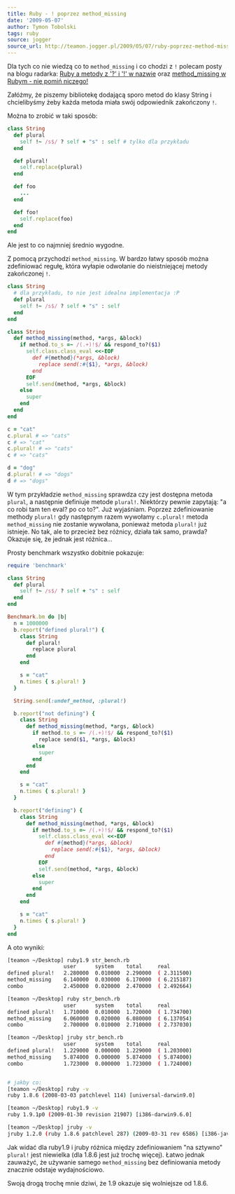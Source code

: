 ```yaml
---
title: Ruby - ! poprzez method_missing
date: '2009-05-07'
author: Tymon Tobolski
tags: ruby
source: jogger
source_url: http://teamon.jogger.pl/2009/05/07/ruby-poprzez-method-missing
---
```

Dla tych co nie wiedzą co to `method_missing` i co chodzi z `!` polecam posty na blogu radarka:
[Ruby a metody z '?' i '!' w nazwie](http://radarek.jogger.pl/2009/02/21/ruby-a-metody-z-i-w-nazwie/) oraz
[method\_missing w Rubym - nie pomiń niczego!](http://radarek.jogger.pl/2008/03/26/method-missing-w-rubym-nie-pomin-niczego/)

Załóżmy, że piszemy bibliotekę dodającą sporo metod do klasy String i chcielibyśmy żeby każda metoda miała swój odpowiednik zakończony `!`.

Można to zrobić w taki sposób:

```ruby
class String
  def plural
    self !~ /s$/ ? self + "s" : self # tylko dla przykładu
  end

  def plural!
    self.replace(plural)
  end

  def foo
    ...
  end

  def foo!
    self.replace(foo)
  end
end
```

Ale jest to co najmniej średnio wygodne.

Z pomocą przychodzi `method_missing`. W bardzo łatwy sposób można zdefiniować regułę, która wyłapie odwołanie do nieistniejącej metody zakończonej `!`.

<!-- more -->
```ruby
class String
  # dla przykładu, to nie jest idealna implementacja :P
  def plural
    self !~ /s$/ ? self + "s" : self
  end
end

class String
  def method_missing(method, *args, &block)
    if method.to_s =~ /(.+)!$/ && respond_to?($1)
      self.class.class_eval <<-EOF
        def #{method}(*args, &block)
          replace send(:#{$1}, *args, &block)
        end
      EOF
      self.send(method, *args, &block)
    else
      super
    end
  end
end

c = "cat"
c.plural # => "cats"
c # => "cat"
c.plural! # => "cats"
c # => "cats"

d = "dog"
d.plural! # => "dogs"
d # => "dogs"
```

W tym przykładzie `method_missing` sprawdza czy jest dostępna metoda `plural`, a następnie definiuje metode `plural!`. Niektórzy pewnie zapytają: "a co robi tam ten eval? po co to?".
Już wyjaśniam.
Poprzez zdefiniowanie methody `plural!` gdy następnym razem wywołamy `c.plural!` metoda `method_missing` nie zostanie wywołana, ponieważ metoda `plural!` już istnieje. No tak, ale to przecież bez różnicy, działa tak samo, prawda? Okazuje się, że jednak jest różnica...

Prosty benchmark wszystko dobitnie pokazuje:

```ruby
require 'benchmark'

class String
  def plural
    self !~ /s$/ ? self + "s" : self
  end
end

Benchmark.bm do |b|
  n = 1000000
  b.report("defined plural!") {
    class String
      def plural!
        replace plural
      end
    end

    s = "cat"
    n.times { s.plural! }
  }

  String.send(:undef_method, :plural!)

  b.report("not defining") {
    class String
      def method_missing(method, *args, &block)
        if method.to_s =~ /(.+)!$/ && respond_to?($1)
          replace send($1, *args, &block)
        else
          super
        end
      end
    end

    s = "cat"
    n.times { s.plural! }
  }

  b.report("defining") {
    class String
      def method_missing(method, *args, &block)
        if method.to_s =~ /(.+)!$/ && respond_to?($1)
          self.class.class_eval <<-EOF
            def #{method}(*args, &block)
              replace send(:#{$1}, *args, &block)
            end
          EOF
          self.send(method, *args, &block)
        else
          super
        end
      end
    end

    s = "cat"
    n.times { s.plural! }
  }
end
```

A oto wyniki:

```bash
[teamon ~/Desktop] ruby1.9 str_bench.rb
                  user      system    total     real
defined plural!   2.280000  0.010000  2.290000  ( 2.311500)
method_missing    6.140000  0.030000  6.170000  ( 6.215187)
combo             2.450000  0.020000  2.470000  ( 2.492664)

[teamon ~/Desktop] ruby str_bench.rb
                  user      system    total     real
defined plural!   1.710000  0.010000  1.720000  ( 1.734700)
method_missing    6.060000  0.020000  6.080000  ( 6.137054)
combo             2.700000  0.010000  2.710000  ( 2.737030)

[teamon ~/Desktop] jruby str_bench.rb
                  user      system    total     real
defined plural!   1.229000  0.000000  1.229000  ( 1.203000)
method_missing    5.874000  0.000000  5.874000  ( 5.874000)
combo             1.723000  0.000000  1.723000  ( 1.724000)


# jakby co:
[teamon ~/Desktop] ruby -v
ruby 1.8.6 (2008-03-03 patchlevel 114) [universal-darwin9.0]

[teamon ~/Desktop] ruby1.9 -v
ruby 1.9.1p0 (2009-01-30 revision 21907) [i386-darwin9.6.0]

[teamon ~/Desktop] jruby -v
jruby 1.2.0 (ruby 1.8.6 patchlevel 287) (2009-03-31 rev 6586) [i386-java]
```

Jak widać dla ruby1.9 i jruby różnica między zdefiniowaniem "na sztywno" `plural!` jest niewielka (dla 1.8.6 jest już trochę więcej). Łatwo jednak zauważyć, że używanie samego `method_missing` bez definiowania metody znacznie odstaje wydajnościowo.

Swoją drogą trochę mnie dziwi, że 1.9 okazuje się wolniejsze od 1.8.6.
